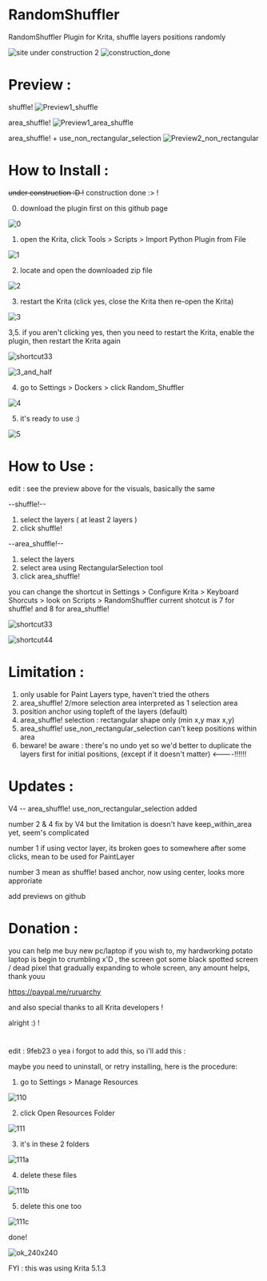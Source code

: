 # RandomShuffler
RandomShuffler Plugin for Krita, shuffle layers positions randomly

![site under construction 2](https://user-images.githubusercontent.com/44746952/215048826-1bcbd939-60dc-4b3c-bc6f-0df7e1bc13d8.png)
![construction_done](https://user-images.githubusercontent.com/44746952/216980110-e231194b-5ad6-4151-99fc-98be6db9425e.png)


# Preview :

shuffle!
![Preview1_shuffle](https://user-images.githubusercontent.com/44746952/216971181-20aae4dd-fa93-4c22-8007-0ad20bb8305d.gif)

area_shuffle!
![Preview1_area_shuffle](https://user-images.githubusercontent.com/44746952/216971168-ff8eea41-e445-4f40-ae70-002ff8bf3506.gif)

area_shuffle! + use_non_rectangular_selection
![Preview2_non_rectangular](https://user-images.githubusercontent.com/44746952/216971193-a155fa95-f0b6-4f39-ad9a-8681f32fc156.gif)


# How to Install :
~~under construction :D !~~ construction done :> !

0. download the plugin first on this github page

![0](https://user-images.githubusercontent.com/44746952/217007123-25a114d9-9b56-48b1-96ce-a7d6411603c0.png)

1. open the Krita, click Tools > Scripts > Import Python Plugin from File

![1](https://user-images.githubusercontent.com/44746952/215260368-72ced9b1-6473-4df5-a71e-b7df3195bcfb.png)

2. locate and open the downloaded zip file

![2](https://user-images.githubusercontent.com/44746952/215260371-edf3a084-c850-4758-b027-6b481171356c.png)

3. restart the Krita (click yes, close the Krita then re-open the Krita)

![3](https://user-images.githubusercontent.com/44746952/215260375-0b069bf1-66d0-4bee-9e4f-c217321a2bf9.png)

3,5. if you aren't clicking yes, then you need to restart the Krita, enable the plugin, then restart the Krita again

![shortcut33](https://user-images.githubusercontent.com/44746952/216966714-7fba7dfe-f16c-4b2d-a5d5-cafb087a02e9.png)

![3_and_half](https://user-images.githubusercontent.com/44746952/217724086-7e18845e-b8d8-4994-93ab-b7b382fdcd0d.png)

4. go to Settings > Dockers > click Random_Shuffler

![4](https://user-images.githubusercontent.com/44746952/215260376-dead619f-b5db-4aef-89c1-26b87d34bf55.png)

5. it's ready to use :)

![5](https://user-images.githubusercontent.com/44746952/215260379-7067fc4a-61b3-4969-ab0d-294eab26675f.png)

# How to Use :
edit : see the preview above for the visuals, basically the same

--shuffle!--
1. select the layers ( at least 2 layers )
2. click shuffle!

--area_shuffle!--
1. select the layers
2. select area using RectangularSelection tool
3. click area_shuffle!

you can change the shortcut in Settings > Configure Krita > Keyboard Shorcuts > look on Scripts > RandomShuffler
current shotcut is 7 for shuffle! and 8 for area_shuffle!

![shortcut33](https://user-images.githubusercontent.com/44746952/216966714-7fba7dfe-f16c-4b2d-a5d5-cafb087a02e9.png)

![shortcut44](https://user-images.githubusercontent.com/44746952/216966724-50265243-f225-41a6-b23c-a7a969e8700f.png)


# Limitation :
1. only usable for Paint Layers type, haven't tried the others
2. area_shuffle! 2/more selection area interpreted as 1 selection area 
3. position anchor using topleft of the layers (default)
4. area_shuffle! selection : rectangular shape only (min x,y max x,y)
5. area_shuffle! use_non_rectangular_selection can't keep positions within area
6. beware! be aware : there's no undo yet so we'd better to duplicate the layers first for initial positions, (except if it doesn't matter) <----:bangbang::bangbang::bangbang:

# Updates :
V4 -- area_shuffle! use_non_rectangular_selection added

number 2 & 4 fix by V4 but the limitation is doesn't have keep_within_area yet, seem's complicated

number 1 if using vector layer, its broken goes to somewhere after some clicks, mean to be used for PaintLayer

number 3 mean as shuffle! based anchor, now using center, looks more approriate

add previews on github

# Donation :
you can help me buy new pc/laptop if you wish to, my hardworking potato laptop is begin to crumbling x'D , the screen got some black spotted screen / dead pixel that gradually expanding to whole screen, any amount helps, thank youu

https://paypal.me/ruruarchy


and also special thanks to all Krita developers !

alright :) !

#

edit : 9feb23 o yea i forgot to add this, so i'll add this :

maybe you need to uninstall, or retry installing, here is the procedure:

1. go to Settings > Manage Resources

![110](https://user-images.githubusercontent.com/44746952/217713129-31a648da-fed3-494e-9c29-a6413a0e6e06.png)

2. click Open Resources Folder

![111](https://user-images.githubusercontent.com/44746952/217713133-63c6ed96-c77e-46d3-a7c8-f24e90101724.png)

3. it's in these 2 folders

![111a](https://user-images.githubusercontent.com/44746952/217713136-012d4594-20f1-43e0-8687-708179e1247c.png)

4. delete these files

![111b](https://user-images.githubusercontent.com/44746952/217713140-a2c979c7-0456-4dad-9acf-67e1a6172315.png)

5. delete this one too

![111c](https://user-images.githubusercontent.com/44746952/217713127-3f7b282b-8c36-4979-afa6-3e6cfe0fdaf6.png)

done!

![ok_240x240](https://user-images.githubusercontent.com/44746952/217714559-699f3906-bed0-4d35-96b4-0ca32f03e988.png)

FYI : this was using Krita 5.1.3
